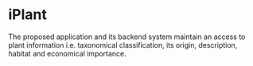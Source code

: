 # iPlant
The proposed application and its backend system maintain an access to plant information i.e. taxonomical classification, its origin, description, habitat and economical importance. 
